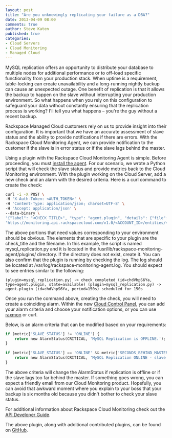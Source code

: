 ```yaml
---
layout: post
title: "Are you unknowingly replicating your failure as a DBA?"
date: 2013-04-09 08:00
comments: true
author: Steve Katen 
published: true 
categories: 
- Cloud Servers
- Cloud Monitoring
- Managed Cloud 
---
```

MySQL replication offers an opportunity to distribute your database to multiple nodes for additional performance or to off-load specific functionality from your production stack. When uptime is a requirement, table-locking can create unavailability and a long-running nightly backup can cause an unexpected outage. One benefit of replication is that it allows the backup to happen on the slave without interrupting your production environment. So what happens  when you rely on this configuration to safeguard your data without constantly ensuring that the replication process is working? I'll tell you what happens – you're the guy without a recent backup.<!-- more -->  
 
Rackspace Managed Cloud customers rely on us to provide insight into their configuration. It is important that we have an accurate assessment of slave status and the ability to provide notifications if there are errors. With the Rackspace Cloud Monitoring Agent, we can provide notification to the customer if the slave is in error status or if the slave lags behind the master. 
 
Using a plugin with the Rackspace Cloud Monitoring Agent is simple. Before proceeding, you must [install the agent](http://www.rackspace.com/knowledge_center/article/install-the-cloud-monitoring-agent). For our scenario, we wrote a Python script that will check the slave status and provide metrics back to the Cloud Monitoring environment. With the plugin working on the Cloud Server, add a new check and an alarm with the desired criteria. Here is a curl command to create the check: 
 
```bash
curl -i -X POST \ 
-H 'X-Auth-Token: <AUTH_TOKEN>' \ 
-H 'Content-Type: application/json; charset=UTF-8' \ 
-H 'Accept: application/json' \ 
--data-binary \ 
'{"label": "<CHECK_TITLE>", "type": "agent.plugin", "details": {"file": "<FILENAME>"}}' \ 
'https://monitoring.api.rackspacecloud.com/v1.0/<ACCOUNT_ID>/entities/<ENTITY_ID>/checks' 
``` 
 
The above portions that need values corresponding to your environment should be obvious. The elements that are specific to your plugin are the check_title and the filename. In this example, the script is named mysql_replication.py and it is located in the /usr/lib/rackspace-monitoring-agent/plugins/ directory.  If the directory does not exist, create it. You can also confirm that the plugin is running by checking the log. The log should be located at /var/log/rackspace-monitoring-agent.log.  You should expect to see entries similar to the following: 
 
`(plugin=mysql_replication.py) -> check completed (id=chdVhpS6Ya, type=agent.plugin, state=available)
(plugin=mysql_replication.py) -> agent.plugin (id=chdVhpS6Ya, period=150s) scheduled for 150s` 
 
Once you run the command above, creating the check, you will need to create a coinciding alarm. Within the new [Cloud Control Panel](https://mycloud.rackspace.com), you can add your alarm criteria and choose your notification options, or you can use [raxmon](https://github.com/racker/rackspace-monitoring-cli) or curl. 
 
Below, is an alarm criteria that can be modified based on your requirements: 
 
```python
if (metric['SLAVE_STATUS'] != 'ONLINE') { 
    return new AlarmStatus(CRITICAL, 'MySQL Replication is OFFLINE.'); 
} 
 
if (metric['SLAVE_STATUS'] == 'ONLINE' && metric['SECONDS_BEHIND_MASTER'] >= 300) { 
    return new AlarmStatus(CRITICAL, 'MySQL Replication ONLINE - slave behind master.'); 
} 
``` 
 
The above criteria will change the AlarmStatus if replication is offline or if the slave lags too far behind the master. If something goes wrong, you can expect a friendly email from our Cloud Monitoring product. Hopefully, you can avoid that awkward moment where you explain to your boss that your backup is six months old because you didn't bother to check your slave status.  
 
For additional information about Rackspace Cloud Monitoring check out the [API Developer Guide](http://docs.rackspace.com/cm/api/v1.0/cm-devguide/content/overview.html). 
 
The above plugin, along with additional contributed plugins, can be found on [GitHub](https://github.com/racker/rackspace-monitoring-agent-plugins-contrib). 
